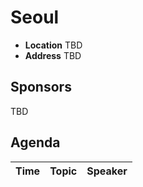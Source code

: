 # Seoul

* **Location** TBD
* **Address** TBD

## Sponsors

TBD

## Agenda

Time | Topic | Speaker
--- | --- | ---